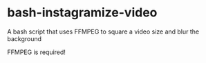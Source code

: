 # bash-instagramize-video

A bash script that uses FFMPEG to square a video size and blur the background

FFMPEG is required!
